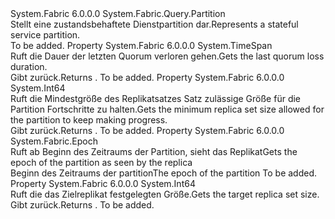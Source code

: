 <Type Name="StatefulServicePartition" FullName="System.Fabric.Query.StatefulServicePartition">
  <TypeSignature Language="C#" Value="public sealed class StatefulServicePartition : System.Fabric.Query.Partition" />
  <TypeSignature Language="ILAsm" Value=".class public auto ansi sealed beforefieldinit StatefulServicePartition extends System.Fabric.Query.Partition" />
  <TypeSignature Language="DocId" Value="T:System.Fabric.Query.StatefulServicePartition" />
  <TypeSignature Language="VB.NET" Value="Public NotInheritable Class StatefulServicePartition&#xA;Inherits Partition" />
  <TypeSignature Language="F#" Value="type StatefulServicePartition = class&#xA;    inherit Partition" />
  <AssemblyInfo>
    <AssemblyName>System.Fabric</AssemblyName>
    <AssemblyVersion>6.0.0.0</AssemblyVersion>
  </AssemblyInfo>
  <Base>
    <BaseTypeName>System.Fabric.Query.Partition</BaseTypeName>
  </Base>
  <Interfaces />
  <Docs>
    <summary>
      <para><span data-ttu-id="a109d-101">Stellt eine zustandsbehaftete Dienstpartition dar.</span><span class="sxs-lookup"><span data-stu-id="a109d-101">Represents a stateful service partition.</span></span></para>
    </summary>
    <remarks>To be added.</remarks>
  </Docs>
  <Members>
    <Member MemberName="LastQuorumLossDuration">
      <MemberSignature Language="C#" Value="public TimeSpan LastQuorumLossDuration { get; }" />
      <MemberSignature Language="ILAsm" Value=".property instance valuetype System.TimeSpan LastQuorumLossDuration" />
      <MemberSignature Language="DocId" Value="P:System.Fabric.Query.StatefulServicePartition.LastQuorumLossDuration" />
      <MemberSignature Language="VB.NET" Value="Public ReadOnly Property LastQuorumLossDuration As TimeSpan" />
      <MemberSignature Language="F#" Value="member this.LastQuorumLossDuration : TimeSpan" Usage="System.Fabric.Query.StatefulServicePartition.LastQuorumLossDuration" />
      <MemberType>Property</MemberType>
      <AssemblyInfo>
        <AssemblyName>System.Fabric</AssemblyName>
        <AssemblyVersion>6.0.0.0</AssemblyVersion>
      </AssemblyInfo>
      <ReturnValue>
        <ReturnType>System.TimeSpan</ReturnType>
      </ReturnValue>
      <Docs>
        <summary>
          <para><span data-ttu-id="a109d-102">Ruft die Dauer der letzten Quorum verloren gehen.</span><span class="sxs-lookup"><span data-stu-id="a109d-102">Gets the last quorum loss duration.</span></span></para>
        </summary>
        <value>
          <para><span data-ttu-id="a109d-103">Gibt <see cref="T:System.TimeSpan" />zurück.</span><span class="sxs-lookup"><span data-stu-id="a109d-103">Returns <see cref="T:System.TimeSpan" />.</span></span></para>
        </value>
        <remarks>To be added.</remarks>
      </Docs>
    </Member>
    <Member MemberName="MinReplicaSetSize">
      <MemberSignature Language="C#" Value="public long MinReplicaSetSize { get; }" />
      <MemberSignature Language="ILAsm" Value=".property instance int64 MinReplicaSetSize" />
      <MemberSignature Language="DocId" Value="P:System.Fabric.Query.StatefulServicePartition.MinReplicaSetSize" />
      <MemberSignature Language="VB.NET" Value="Public ReadOnly Property MinReplicaSetSize As Long" />
      <MemberSignature Language="F#" Value="member this.MinReplicaSetSize : int64" Usage="System.Fabric.Query.StatefulServicePartition.MinReplicaSetSize" />
      <MemberType>Property</MemberType>
      <AssemblyInfo>
        <AssemblyName>System.Fabric</AssemblyName>
        <AssemblyVersion>6.0.0.0</AssemblyVersion>
      </AssemblyInfo>
      <ReturnValue>
        <ReturnType>System.Int64</ReturnType>
      </ReturnValue>
      <Docs>
        <summary>
          <para><span data-ttu-id="a109d-104">Ruft die Mindestgröße des Replikatsatzes Satz zulässige Größe für die Partition Fortschritte zu halten.</span><span class="sxs-lookup"><span data-stu-id="a109d-104">Gets the minimum replica set size allowed for the partition to keep making progress.</span></span></para>
        </summary>
        <value>
          <para><span data-ttu-id="a109d-105">Gibt <see cref="T:System.Int64" />zurück.</span><span class="sxs-lookup"><span data-stu-id="a109d-105">Returns <see cref="T:System.Int64" />.</span></span></para>
        </value>
        <remarks>To be added.</remarks>
      </Docs>
    </Member>
    <Member MemberName="PrimaryEpoch">
      <MemberSignature Language="C#" Value="public System.Fabric.Epoch PrimaryEpoch { get; }" />
      <MemberSignature Language="ILAsm" Value=".property instance valuetype System.Fabric.Epoch PrimaryEpoch" />
      <MemberSignature Language="DocId" Value="P:System.Fabric.Query.StatefulServicePartition.PrimaryEpoch" />
      <MemberSignature Language="VB.NET" Value="Public ReadOnly Property PrimaryEpoch As Epoch" />
      <MemberSignature Language="F#" Value="member this.PrimaryEpoch : System.Fabric.Epoch" Usage="System.Fabric.Query.StatefulServicePartition.PrimaryEpoch" />
      <MemberType>Property</MemberType>
      <AssemblyInfo>
        <AssemblyName>System.Fabric</AssemblyName>
        <AssemblyVersion>6.0.0.0</AssemblyVersion>
      </AssemblyInfo>
      <ReturnValue>
        <ReturnType>System.Fabric.Epoch</ReturnType>
      </ReturnValue>
      <Docs>
        <summary>
          <para>
            <span data-ttu-id="a109d-106">Ruft ab Beginn des Zeitraums der Partition, sieht das Replikat</span><span class="sxs-lookup"><span data-stu-id="a109d-106">Gets the epoch of the partition as seen by the replica</span></span>
            </para>
        </summary>
        <value>
          <para><span data-ttu-id="a109d-107">Beginn des Zeitraums der partition</span><span class="sxs-lookup"><span data-stu-id="a109d-107">The epoch of the partition</span></span></para>
        </value>
        <remarks>To be added.</remarks>
      </Docs>
    </Member>
    <Member MemberName="TargetReplicaSetSize">
      <MemberSignature Language="C#" Value="public long TargetReplicaSetSize { get; }" />
      <MemberSignature Language="ILAsm" Value=".property instance int64 TargetReplicaSetSize" />
      <MemberSignature Language="DocId" Value="P:System.Fabric.Query.StatefulServicePartition.TargetReplicaSetSize" />
      <MemberSignature Language="VB.NET" Value="Public ReadOnly Property TargetReplicaSetSize As Long" />
      <MemberSignature Language="F#" Value="member this.TargetReplicaSetSize : int64" Usage="System.Fabric.Query.StatefulServicePartition.TargetReplicaSetSize" />
      <MemberType>Property</MemberType>
      <AssemblyInfo>
        <AssemblyName>System.Fabric</AssemblyName>
        <AssemblyVersion>6.0.0.0</AssemblyVersion>
      </AssemblyInfo>
      <ReturnValue>
        <ReturnType>System.Int64</ReturnType>
      </ReturnValue>
      <Docs>
        <summary>
          <para><span data-ttu-id="a109d-108">Ruft die das Zielreplikat festgelegten Größe.</span><span class="sxs-lookup"><span data-stu-id="a109d-108">Gets the target replica set size.</span></span></para>
        </summary>
        <value>
          <para><span data-ttu-id="a109d-109">Gibt <see cref="T:System.Int64" />zurück.</span><span class="sxs-lookup"><span data-stu-id="a109d-109">Returns <see cref="T:System.Int64" />.</span></span></para>
        </value>
        <remarks>To be added.</remarks>
      </Docs>
    </Member>
  </Members>
</Type>